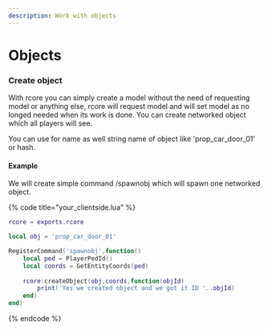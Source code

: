```yaml
---
description: Work with objects
---
```


# Objects

### Create object

With rcore you can simply create a model without the need of requesting model or anything else, rcore will request model and will set model as no longed needed when its work is done. You can create networked object which all players will see.

You can use for name as well string name of object like 'prop\_car\_door\_01' or hash.

#### Example

We will create simple command /spawnobj which will spawn one networked object.

{% code title="your\_clientside.lua" %}
```lua
rcore = exports.rcore

local obj = 'prop_car_door_01' 

RegisterCommand('spawnobj',function() 
    local ped = PlayerPedId()
    local coords = GetEntityCoords(ped)
    
    rcore:createObject(obj,coords,function(objId) 
        print('Yes we created object and we got it ID '..objId)
    end)
end)
```
{% endcode %}

